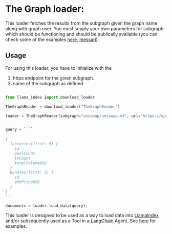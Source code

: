 # The Graph loader:

This  loader fetches the results from the subgraph given the graph name along with graph user. You must supply your own parameters for subgraph which should be functioning and should be publically available (you can check some of the examples [here](https://thegraph.com/hosted-service), [messari](https://thegraph.com/explorer/profile/0x6fa2bacf752dab6cb6e4b922321f03b4cb61d141?view=Subgraphs&chain=mainnet)).

## Usage

For using this loader, you have to initialize with the 

1. https endpoint for the given subgraph.
2. name of the subgraph as defined 

```python

from llama_index import download_loader

TheGraphReader = download_loader("TheGraphReader")

loader = TheGraphReader(subgraph="uniswap/uniswap-v3", url="https://api.thegraph.com/subgraphs/name/")


query = ````
'''
{
  factories(first: 5) {
    id
    poolCount
    txCount
    totalVolumeUSD
  }
  bundles(first: 5) {
    id
    ethPriceUSD
  }
}
'''

documents = loader.load_data(query);

```

This loader is designed to be used as a way to load data into [LlamaIndex](https://github.com/jerryjliu/gpt_index/tree/main/gpt_index) and/or subsequently used as a Tool in a [LangChain](https://github.com/hwchase17/langchain) Agent. See [here](https://github.com/emptycrown/llama-hub/tree/main) for examples.
